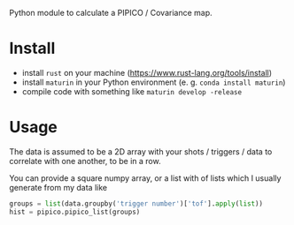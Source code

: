 Python module to calculate a PIPICO / Covariance map.

# Install
- install `rust` on your machine (https://www.rust-lang.org/tools/install)
- install `maturin` in your Python environment (e. g. `conda install maturin`)
- compile code with something like `maturin develop -release`

# Usage
The data is assumed to be a 2D array with your shots / triggers / data to correlate with one
another, to be in a row.

You can provide a square numpy array, or a list with of lists which I usually generate from my data
like
```python
groups = list(data.groupby('trigger number')['tof'].apply(list))
hist = pipico.pipico_list(groups)
```